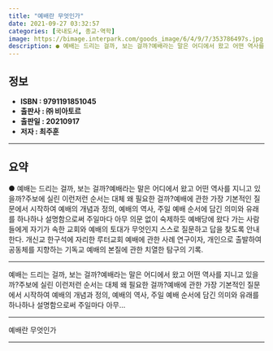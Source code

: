 ```yaml
---
title: "예배란 무엇인가"
date: 2021-09-27 03:32:57
categories: [국내도서, 종교-역학]
image: https://bimage.interpark.com/goods_image/6/4/9/7/353786497s.jpg
description: ● 예배는 드리는 걸까, 보는 걸까?예배라는 말은 어디에서 왔고 어떤 역사를 지니고 있을까?주보에 실린 이런저런 순서는 대체 왜 필요한 걸까?예배에 관한 가장 기본적인 질문에서 시작하여 예배의 개념과 정의, 예배의 역사, 주일 예배 순서에 담긴 의미와 유래를 하나하나 설명함으로써 주일
---
```


## **정보**

- **ISBN : 9791191851045**
- **출판사 : ㈜ 비아토르**
- **출판일 : 20210917**
- **저자 : 최주훈**

------



## **요약**

●  예배는 드리는 걸까, 보는 걸까?예배라는 말은 어디에서 왔고 어떤 역사를 지니고 있을까?주보에 실린 이런저런 순서는 대체 왜 필요한 걸까?예배에 관한 가장 기본적인 질문에서 시작하여 예배의 개념과 정의, 예배의 역사, 주일 예배 순서에 담긴 의미와 유래를 하나하나 설명함으로써 주일마다 아무 의문 없이 숙제하듯 예배당에 왔다 가는 사람들에게 자기가 속한 교회와 예배의 토대가 무엇인지 스스로 질문하고 답을 찾도록 안내한다. 개신교 한구석에 자리한 루터교회 예배에 관한 사례 연구이자, 개인으로 출발하여 공동체를 지향하는 기독교 예배의 본질에 관한 치열한 탐구의 기록.

------

예배는 드리는 걸까, 보는 걸까?예배라는 말은 어디에서 왔고 어떤 역사를 지니고 있을까?주보에 실린 이런저런 순서는 대체 왜 필요한 걸까?예배에 관한 가장 기본적인 질문에서 시작하여 예배의 개념과 정의, 예배의 역사, 주일 예배 순서에 담긴 의미와 유래를 하나하나 설명함으로써 주일마다 아무... 

------


예배란 무엇인가 

------


